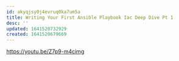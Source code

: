 ```yaml
---
id: akyqjsy0j4evruq0ka7um5a
title: Writing Your First Ansible Playbook Iac Deep Dive Pt 1
desc: ''
updated: 1641520732929
created: 1641520679669
---
```



<https://youtu.be/Z7p9-m4cimg>
